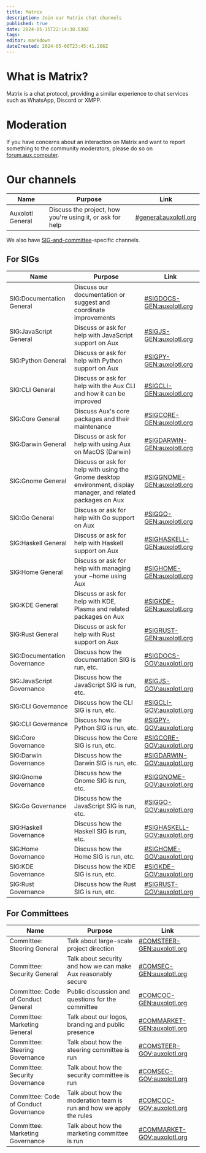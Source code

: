 ```yaml
---
title: Matrix
description: Join our Matrix chat channels
published: true
date: 2024-05-15T22:14:38.530Z
tags: 
editor: markdown
dateCreated: 2024-05-06T23:45:41.266Z
---
```


# What is Matrix?

Matrix is a chat protocol, providing a similar experience to chat services such as WhatsApp, Discord or XMPP.

# Moderation

If you have concerns about an interaction on Matrix and want to report something to the community moderators, please do so on [forum.aux.computer](https://forum.aux.computer/about).

# Our channels

| Name             | Purpose                                                   | Link                                                               |
| ---------------- | --------------------------------------------------------- | ------------------------------------------------------------------ |
| Auxolotl General | Discuss the project, how you're using it, or ask for help | [#general:auxolotl.org](https://matrix.to/#/#general:auxolotl.org) |

We also have [SIG-and-committee](/contributing/sigs-and-committees)-specific channels.

## For SIGs

| Name                      | Purpose                                                          | Link                                                                             |
| ------------------------- | ---------------------------------------------------------------- | -------------------------------------------------------------------------------- |
| SIG:Documentation General | Discuss our documentation or suggest and coordinate improvements | [#SIGDOCS-GEN:auxolotl.org](https://matrix.to/#/#SIGDOCS-GEN:auxolotl.org)       |
| SIG:JavaScript General    | Discuss or ask for help with JavaScript support on Aux                              | [#SIGJS-GEN:auxolotl.org](https://matrix.to/#/#SIGJS-GEN:auxolotl.org)           |
| SIG:Python General        | Discuss or ask for help with Python support on Aux                                  | [#SIGPY-GEN:auxolotl.org](https://matrix.to/#/#SIGPY-GEN:auxolotl.org)           |
| SIG:CLI General           | Discuss or ask for help with the Aux CLI and how it can be improved | [#SIGCLI-GEN:auxolotl.org](https://matrix.to/#/#SIGCLI-GEN:auxolotl.org)           |
| SIG:Core General          | Discuss Aux's core packages and their maintenance | [#SIGCORE-GEN:auxolotl.org](https://matrix.to/#/#SIGCORE-GEN:auxolotl.org)       |
| SIG:Darwin General        | Discuss or ask for help with using Aux on MacOS (Darwin)                                 | [#SIGDARWIN-GEN:auxolotl.org](https://matrix.to/#/#SIGDARWIN-GEN:auxolotl.org)   |
| SIG:Gnome General         | Discuss or ask for help with using the Gnome desktop environment, display manager, and related packages on Aux | [#SIGGNOME-GEN:auxolotl.org](https://matrix.to/#/#SIGGNOME-GEN:auxolotl.org)     |
| SIG:Go General            | Discuss or ask for help with Go support on Aux                                  | [#SIGGO-GEN:auxolotl.org](https://matrix.to/#/#SIGGO-GEN:auxolotl.org)           |
| SIG:Haskell General       | Discuss or ask for help with Haskell support on Aux                                  | [#SIGHASKELL-GEN:auxolotl.org](https://matrix.to/#/#SIGHASKELL-GEN:auxolotl.org) |
| SIG:Home General          | Discuss or ask for help with managing your ~home using Aux | [#SIGHOME-GEN:auxolotl.org](https://matrix.to/#/#SIGHOME-GEN:auxolotl.org)       |
| SIG:KDE General           | Discuss or ask for help with KDE, Plasma and related packages on Aux | [#SIGKDE-GEN:auxolotl.org](https://matrix.to/#/#SIGKDE-GEN:auxolotl.org)         |
| SIG:Rust General          | Discuss or ask for help with Rust support on Aux                                  | [#SIGRUST-GEN:auxolotl.org](https://matrix.to/#/#SIGRUST-GEN:auxolotl.org)       |
| SIG:Documentation Governance | Discuss how the documentation SIG is run, etc. | [#SIGDOCS-GOV:auxolotl.org](https://matrix.to/#/#SIGDOCS-GOV:auxolotl.org)       |
| SIG:JavaScript Governance    | Discuss how the JavaScript SIG is run, etc.    | [#SIGJS-GOV:auxolotl.org](https://matrix.to/#/#SIGJS-GOV:auxolotl.org)           |
| SIG:CLI Governance           | Discuss how the CLI SIG is run, etc. | [#SIGCLI-GOV:auxolotl.org](https://matrix.to/#/#SIGCLI-GOV:auxolotl.org)           |
| SIG:CLI Governance           | Discuss how the Python SIG is run, etc.    | [#SIGPY-GOV:auxolotl.org](https://matrix.to/#/#SIGPY-GOV:auxolotl.org)           |
| SIG:Core Governance          | Discuss how the Core SIG is run, etc.    | [#SIGCORE-GOV:auxolotl.org](https://matrix.to/#/#SIGCORE-GOV:auxolotl.org)       |
| SIG:Darwin Governance        | Discuss how the Darwin SIG is run, etc.    | [#SIGDARWIN-GOV:auxolotl.org](https://matrix.to/#/#SIGDARWIN-GOV:auxolotl.org)   |
| SIG:Gnome Governance         | Discuss how the Gnome SIG is run, etc.    | [#SIGGNOME-GOV:auxolotl.org](https://matrix.to/#/#SIGGNOME-GOV:auxolotl.org)     |
| SIG:Go Governance            | Discuss how the JavaScript SIG is run, etc.    | [#SIGGO-GOV:auxolotl.org](https://matrix.to/#/#SIGGO-GOV:auxolotl.org)           |
| SIG:Haskell Governance       | Discuss how the Haskell SIG is run, etc.    | [#SIGHASKELL-GOV:auxolotl.org](https://matrix.to/#/#SIGHASKELL-GOV:auxolotl.org) |
| SIG:Home Governance          | Discuss how the Home SIG is run, etc.    | [#SIGHOME-GOV:auxolotl.org](https://matrix.to/#/#SIGHOME-GOV:auxolotl.org)       |
| SIG:KDE Governance           | Discuss how the KDE SIG is run, etc.    | [#SIGKDE-GOV:auxolotl.org](https://matrix.to/#/#SIGKDE-GOV:auxolotl.org)         |
| SIG:Rust Governance          | Discuss how the Rust SIG is run, etc.    | [#SIGRUST-GOV:auxolotl.org](https://matrix.to/#/#SIGRUST-GOV:auxolotl.org)       |

## For Committees

| Name                        | Purpose                                                          | Link                                                                             |
|-----------------------------|------------------------------------------------------------------|----------------------------------------------------------------------------------|
| Committee: Steering General | Talk about large-scale project direction | [#COMSTEER-GEN:auxolotl.org](https://matrix.to/#/#COMSTEER-GEN:auxolotl.org)       |
| Committee: Security General | Talk about security and how we can make Aux reasonably secure | [#COMSEC-GEN:auxolotl.org](https://matrix.to/#/#COMSEC-GEN:auxolotl.org)       |
| Committee: Code of Conduct General | Public discussion and questions for the committee | [#COMCOC-GEN:auxolotl.org](https://matrix.to/#/#COMCOC-GEN:auxolotl.org)       |
| Committee: Marketing General | Talk about our logos, branding and public presence | [#COMMARKET-GEN:auxolotl.org](https://matrix.to/#/#COMMARKET-GEN:auxolotl.org)       |
| Committee: Steering Governance | Talk about how the steering committee is run | [#COMSTEER-GOV:auxolotl.org](https://matrix.to/#/#COMSTEER-GOV:auxolotl.org)       |
| Committee: Security Governance | Talk about how the security committee is run | [#COMSEC-GOV:auxolotl.org](https://matrix.to/#/#COMSEC-GOV:auxolotl.org)       |
| Committee: Code of Conduct Governance | Talk about how the moderation team is run and how we apply the rules | [#COMCOC-GOV:auxolotl.org](https://matrix.to/#/#COMCOC-GOV:auxolotl.org)       |
| Committee: Marketing Governance | Talk about how the marketing committee is run | [#COMMARKET-GOV:auxolotl.org](https://matrix.to/#/#COMMARKET-GOV:auxolotl.org)       |
